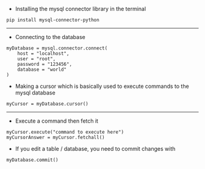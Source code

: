 - Installing the mysql connector library in the terminal 
```
pip install mysql-connector-python
```

---

- Connecting to the database
```
myDatabase = mysql.connector.connect(
    host = "localhost",
    user = "root",
    password = "123456",
    database = "world"
)
```

- Making a cursor which is basically used to execute commands to the mysql database
```
myCursor = myDatabase.cursor()
```

---

- Execute a command then fetch it
```
myCursor.execute("command to execute here")
myCursorAnswer = myCursor.fetchall()
```

- If you edit a table / database, you need to commit changes with
```
myDatabase.commit()
```